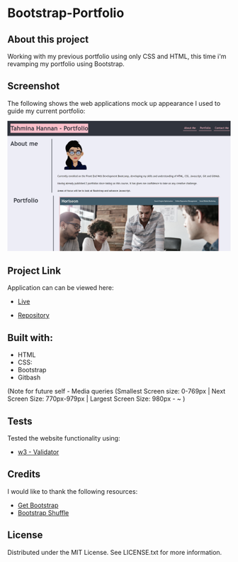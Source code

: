 # Bootstrap-Portfolio

## About this project
Working with my previous portfolio using only CSS and HTML, this time i'm revamping my portfolio using Bootstrap. 


## Screenshot
The following shows the web applications mock up appearance I used to guide my current portfolio:

![Web screenshot](images/02-portfolio-1b.png)


## Project Link
Application can can be viewed here: 
* [Live](https://tahminahannan.github.io/Bootstrap-Portfolio/)

* [Repository](https://github.com/TahminaHannan/Bootstrap-Portfolio)

## Built with:
* HTML
* CSS:
* Bootstrap
* Gitbash

(Note for future self - Media queries (Smallest Screen size: 0-769px | Next Screen Size: 770px-979px | Largest Screen Size: 980px - ~ )

## Tests
Tested the website functionality using:
* [w3 - Validator](https://validator.w3.org/nu/)

## Credits
I would like to thank the following resources:
* [Get Bootstrap ](https://getbootstrap.com/docs/4.3/components/alerts/)
* [Bootstrap Shuffle ](https://bootstrapshuffle.com/classes)



## License
Distributed under the MIT License. See LICENSE.txt for more information.